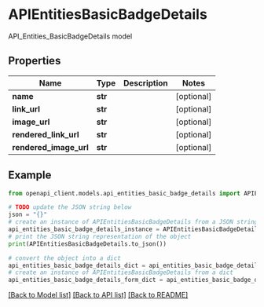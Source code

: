 # APIEntitiesBasicBadgeDetails

API_Entities_BasicBadgeDetails model

## Properties

Name | Type | Description | Notes
------------ | ------------- | ------------- | -------------
**name** | **str** |  | [optional] 
**link_url** | **str** |  | [optional] 
**image_url** | **str** |  | [optional] 
**rendered_link_url** | **str** |  | [optional] 
**rendered_image_url** | **str** |  | [optional] 

## Example

```python
from openapi_client.models.api_entities_basic_badge_details import APIEntitiesBasicBadgeDetails

# TODO update the JSON string below
json = "{}"
# create an instance of APIEntitiesBasicBadgeDetails from a JSON string
api_entities_basic_badge_details_instance = APIEntitiesBasicBadgeDetails.from_json(json)
# print the JSON string representation of the object
print(APIEntitiesBasicBadgeDetails.to_json())

# convert the object into a dict
api_entities_basic_badge_details_dict = api_entities_basic_badge_details_instance.to_dict()
# create an instance of APIEntitiesBasicBadgeDetails from a dict
api_entities_basic_badge_details_form_dict = api_entities_basic_badge_details.from_dict(api_entities_basic_badge_details_dict)
```
[[Back to Model list]](../README.md#documentation-for-models) [[Back to API list]](../README.md#documentation-for-api-endpoints) [[Back to README]](../README.md)


